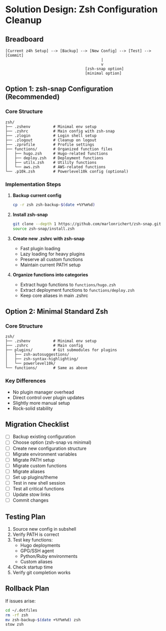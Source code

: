 # Solution Design: Zsh Configuration Cleanup

## Breadboard

```
[Current z4h Setup] --> [Backup] --> [New Config] --> [Test] --> [Commit]
                                          |
                                          v
                                   [zsh-snap option]
                                   [minimal option]
```

## Option 1: zsh-snap Configuration (Recommended)

### Core Structure
```
zsh/
├── .zshenv          # Minimal env setup
├── .zshrc           # Main config with zsh-snap
├── .zlogin          # Login shell setup
├── .zlogout         # Cleanup on logout
├── .zprofile        # Profile settings
├── functions/       # Organized function files
│   ├── hugo.zsh     # Hugo-related functions
│   ├── deploy.zsh   # Deployment functions
│   ├── utils.zsh    # Utility functions
│   └── aws.zsh      # AWS-related functions
└── .p10k.zsh        # Powerlevel10k config (optional)
```

### Implementation Steps

1. **Backup current config**
   ```bash
   cp -r zsh zsh-backup-$(date +%Y%m%d)
   ```

2. **Install zsh-snap**
   ```bash
   git clone --depth 1 https://github.com/marlonrichert/zsh-snap.git
   source zsh-snap/install.zsh
   ```

3. **Create new .zshrc with zsh-snap**
   - Fast plugin loading
   - Lazy loading for heavy plugins
   - Preserve all custom functions
   - Maintain current PATH setup

4. **Organize functions into categories**
   - Extract hugo functions to `functions/hugo.zsh`
   - Extract deployment functions to `functions/deploy.zsh`
   - Keep core aliases in main .zshrc

## Option 2: Minimal Standard Zsh

### Core Structure
```
zsh/
├── .zshenv          # Minimal env setup
├── .zshrc           # Main config
├── plugins/         # Git submodules for plugins
│   ├── zsh-autosuggestions/
│   ├── zsh-syntax-highlighting/
│   └── powerlevel10k/
└── functions/       # Same as above
```

### Key Differences
- No plugin manager overhead
- Direct control over plugin updates
- Slightly more manual setup
- Rock-solid stability

## Migration Checklist

- [ ] Backup existing configuration
- [ ] Choose option (zsh-snap vs minimal)
- [ ] Create new configuration structure
- [ ] Migrate environment variables
- [ ] Migrate PATH setup
- [ ] Migrate custom functions
- [ ] Migrate aliases
- [ ] Set up plugins/theme
- [ ] Test in new shell session
- [ ] Test all critical functions
- [ ] Update stow links
- [ ] Commit changes

## Testing Plan

1. Source new config in subshell
2. Verify PATH is correct
3. Test key functions:
   - Hugo deployments
   - GPG/SSH agent
   - Python/Ruby environments
   - Custom aliases
4. Check startup time
5. Verify git completion works

## Rollback Plan

If issues arise:
```bash
cd ~/.dotfiles
rm -rf zsh
mv zsh-backup-$(date +%Y%m%d) zsh
stow zsh
```